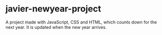# javier-newyear-project
A project made with JavaScript, CSS and HTML, which counts down for the next year. It is updated when the new year arrives.
